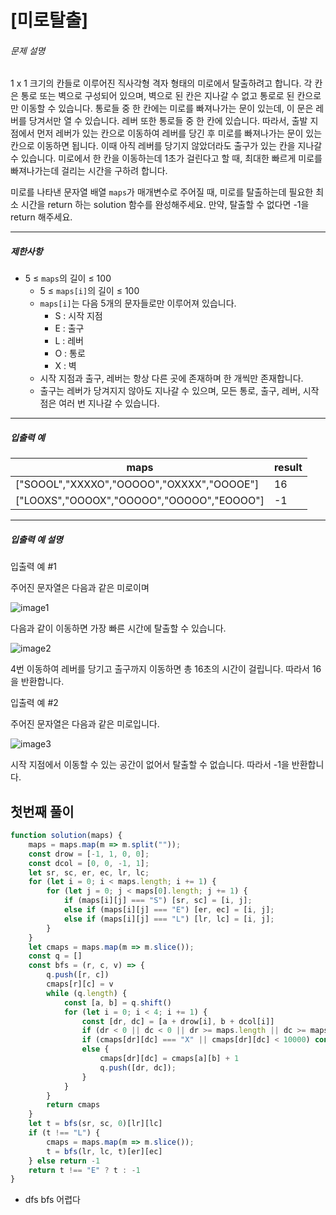 # [미로탈출]

[](https://school.programmers.co.kr/learn/courses/30/lessons/159993)

###### 문제 설명

1 x 1 크기의 칸들로 이루어진 직사각형 격자 형태의 미로에서 탈출하려고 합니다. 각 칸은 통로 또는 벽으로 구성되어 있으며, 벽으로 된 칸은 지나갈 수 없고 통로로 된 칸으로만 이동할 수 있습니다. 통로들 중 한 칸에는 미로를 빠져나가는 문이 있는데, 이 문은 레버를 당겨서만 열 수 있습니다. 레버 또한 통로들 중 한 칸에 있습니다. 따라서, 출발 지점에서 먼저 레버가 있는 칸으로 이동하여 레버를 당긴 후 미로를 빠져나가는 문이 있는 칸으로 이동하면 됩니다. 이때 아직 레버를 당기지 않았더라도 출구가 있는 칸을 지나갈 수 있습니다. 미로에서 한 칸을 이동하는데 1초가 걸린다고 할 때, 최대한 빠르게 미로를 빠져나가는데 걸리는 시간을 구하려 합니다.

미로를 나타낸 문자열 배열 `maps`가 매개변수로 주어질 때, 미로를 탈출하는데 필요한 최소 시간을 return 하는 solution 함수를 완성해주세요. 만약, 탈출할 수 없다면 -1을 return 해주세요.

___

##### 제한사항

-   5 ≤ `maps`의 길이 ≤ 100
    -   5 ≤ `maps[i]`의 길이 ≤ 100
    -   `maps[i]`는 다음 5개의 문자들로만 이루어져 있습니다.
        -   S : 시작 지점
        -   E : 출구
        -   L : 레버
        -   O : 통로
        -   X : 벽
    -   시작 지점과 출구, 레버는 항상 다른 곳에 존재하며 한 개씩만 존재합니다.
    -   출구는 레버가 당겨지지 않아도 지나갈 수 있으며, 모든 통로, 출구, 레버, 시작점은 여러 번 지나갈 수 있습니다.

___

##### 입출력 예

| maps | result |
| --- | --- |
| \["SOOOL","XXXXO","OOOOO","OXXXX","OOOOE"\] | 16 |
| \["LOOXS","OOOOX","OOOOO","OOOOO","EOOOO"\] | \-1 |

___

##### 입출력 예 설명

입출력 예 #1

주어진 문자열은 다음과 같은 미로이며

![image1](https://user-images.githubusercontent.com/62426665/214443486-cb2b84a4-afc6-4b25-8da2-645a853859f1.png)

다음과 같이 이동하면 가장 빠른 시간에 탈출할 수 있습니다.

![image2](https://user-images.githubusercontent.com/62426665/207090680-93289071-da4f-4126-9c31-066c1d4d3802.png)

4번 이동하여 레버를 당기고 출구까지 이동하면 총 16초의 시간이 걸립니다. 따라서 16을 반환합니다.

입출력 예 #2

주어진 문자열은 다음과 같은 미로입니다.

![image3](https://user-images.githubusercontent.com/62426665/214443892-1e7734e9-b4c8-49af-ba29-aa5597039617.png)

시작 지점에서 이동할 수 있는 공간이 없어서 탈출할 수 없습니다. 따라서 -1을 반환합니다.

## 첫번째 풀이

```javascript
function solution(maps) {
    maps = maps.map(m => m.split(""));
    const drow = [-1, 1, 0, 0];
    const dcol = [0, 0, -1, 1];
    let sr, sc, er, ec, lr, lc;
    for (let i = 0; i < maps.length; i += 1) {
        for (let j = 0; j < maps[0].length; j += 1) {
            if (maps[i][j] === "S") [sr, sc] = [i, j];
            else if (maps[i][j] === "E") [er, ec] = [i, j];
            else if (maps[i][j] === "L") [lr, lc] = [i, j];
        }
    }
    let cmaps = maps.map(m => m.slice());
    const q = []
    const bfs = (r, c, v) => {
        q.push([r, c])
        cmaps[r][c] = v
        while (q.length) {
            const [a, b] = q.shift()
            for (let i = 0; i < 4; i += 1) {
                const [dr, dc] = [a + drow[i], b + dcol[i]]
                if (dr < 0 || dc < 0 || dr >= maps.length || dc >= maps[0].length) continue
                if (cmaps[dr][dc] === "X" || cmaps[dr][dc] < 10000) continue
                else {
                    cmaps[dr][dc] = cmaps[a][b] + 1
                    q.push([dr, dc]);
                } 
            }
        }
        return cmaps
    }
    let t = bfs(sr, sc, 0)[lr][lc]
    if (t !== "L") { 
        cmaps = maps.map(m => m.slice());
        t = bfs(lr, lc, t)[er][ec]
    } else return -1
    return t !== "E" ? t : -1
}
```

- dfs bfs 어렵다